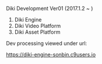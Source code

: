 Diki Development Ver01 (2017.1.2 ~ )

1. Diki Engine
2. Diki Video Platform
3. Diki Asset Platform


Dev processing viewed under url:

https://diki-engine-sonbin.c9users.io
